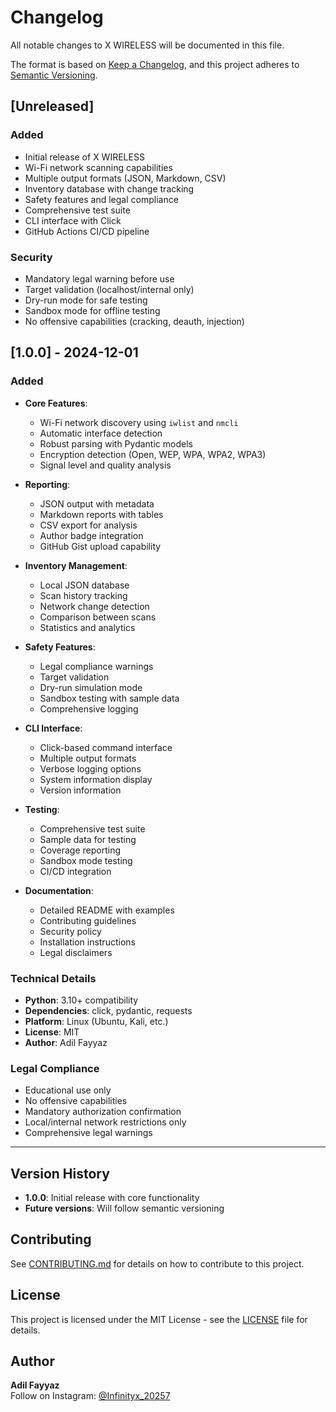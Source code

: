 # Changelog

All notable changes to X WIRELESS will be documented in this file.

The format is based on [Keep a Changelog](https://keepachangelog.com/en/1.0.0/),
and this project adheres to [Semantic Versioning](https://semver.org/spec/v2.0.0.html).

## [Unreleased]

### Added
- Initial release of X WIRELESS
- Wi-Fi network scanning capabilities
- Multiple output formats (JSON, Markdown, CSV)
- Inventory database with change tracking
- Safety features and legal compliance
- Comprehensive test suite
- CLI interface with Click
- GitHub Actions CI/CD pipeline

### Security
- Mandatory legal warning before use
- Target validation (localhost/internal only)
- Dry-run mode for safe testing
- Sandbox mode for offline testing
- No offensive capabilities (cracking, deauth, injection)

## [1.0.0] - 2024-12-01

### Added
- **Core Features**:
  - Wi-Fi network discovery using `iwlist` and `nmcli`
  - Automatic interface detection
  - Robust parsing with Pydantic models
  - Encryption detection (Open, WEP, WPA, WPA2, WPA3)
  - Signal level and quality analysis

- **Reporting**:
  - JSON output with metadata
  - Markdown reports with tables
  - CSV export for analysis
  - Author badge integration
  - GitHub Gist upload capability

- **Inventory Management**:
  - Local JSON database
  - Scan history tracking
  - Network change detection
  - Comparison between scans
  - Statistics and analytics

- **Safety Features**:
  - Legal compliance warnings
  - Target validation
  - Dry-run simulation mode
  - Sandbox testing with sample data
  - Comprehensive logging

- **CLI Interface**:
  - Click-based command interface
  - Multiple output formats
  - Verbose logging options
  - System information display
  - Version information

- **Testing**:
  - Comprehensive test suite
  - Sample data for testing
  - Coverage reporting
  - Sandbox mode testing
  - CI/CD integration

- **Documentation**:
  - Detailed README with examples
  - Contributing guidelines
  - Security policy
  - Installation instructions
  - Legal disclaimers

### Technical Details
- **Python**: 3.10+ compatibility
- **Dependencies**: click, pydantic, requests
- **Platform**: Linux (Ubuntu, Kali, etc.)
- **License**: MIT
- **Author**: Adil Fayyaz

### Legal Compliance
- Educational use only
- No offensive capabilities
- Mandatory authorization confirmation
- Local/internal network restrictions only
- Comprehensive legal warnings

---

## Version History

- **1.0.0**: Initial release with core functionality
- **Future versions**: Will follow semantic versioning

## Contributing

See [CONTRIBUTING.md](CONTRIBUTING.md) for details on how to contribute to this project.

## License

This project is licensed under the MIT License - see the [LICENSE](LICENSE) file for details.

## Author

**Adil Fayyaz**  
Follow on Instagram: [@Infinityx_20257](https://instagram.com/Infinityx_20257)